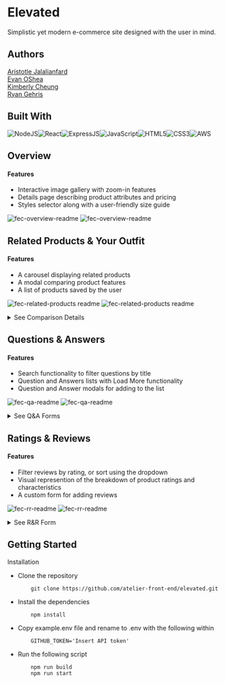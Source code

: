 
# Elevated

Simplistic yet modern e-commerce site designed with the user in mind.

## Authors

[Aristotle Jalalianfard](https://github.com/n0kam1)\
[Evan OShea](https://github.com/evanoshea21)\
[Kimberly Cheung](https://github.com/kimberlywycheung)\
[Ryan Gehris](https://github.com/RyanGehris)

## Built With

![NodeJS](https://img.shields.io/badge/Node.js-43853D?style=for-the-badge&logo=node.js&logoColor=white)![React](https://img.shields.io/badge/React-20232A?style=for-the-badge&logo=react&logoColor=61DAFB)![ExpressJS](https://img.shields.io/badge/Express.js-404D59?style=for-the-badge)![JavaScript](https://img.shields.io/badge/JavaScript-323330?style=for-the-badge&logo=javascript&logoColor=F7DF1E)![HTML5](https://img.shields.io/badge/HTML5-E34F26?style=for-the-badge&logo=html5&logoColor=white)![CSS3](https://img.shields.io/badge/CSS3-1572B6?style=for-the-badge&logo=css3&logoColor=white)![AWS](https://img.shields.io/badge/Amazon_AWS-232F3E?style=for-the-badge&logo=amazon-aws&logoColor=white)

## Overview

#### Features

- Interactive image gallery with zoom-in features
- Details page describing product attributes and pricing
- Styles selector along with a user-friendly size guide

![fec-overview-readme](./client/dist/images/OLight.png)
![fec-overview-readme](./client/dist/images/Odark.png)

## Related Products & Your Outfit

#### Features

- A carousel displaying related products
- A modal comparing product features
- A list of products saved by the user

![fec-related-products readme](./client/dist/images/rLight.png)
![fec-related-products readme](./client/dist/images/rDark.png)

<details>
    <summary>See Comparison Details</summary>

![Screen Shot 2022-12-17 at 10 26 06 AM](./client/dist/images/Rmodal.png)

</details>

## Questions & Answers

#### Features

- Search functionality to filter questions by title
- Question and Answers lists with Load More functionality
- Question and Answer modals for adding to the list

![fec-qa-readme](./client/dist/images/QALight.png)
![fec-qa-readme](./client/dist/images/QAdark.png)

<details>
    <summary>See Q&A Forms</summary>

![fec-qa-forms-readme](./client/dist/images/QAmodal.png)

</details>

## Ratings & Reviews

#### Features

- Filter reviews by rating, or sort using the dropdown
- Visual represention of the breakdown of product ratings and characteristics
- A custom form for adding reviews

![fec-rr-readme](./client/dist/images/rrLight.png)
![fec-rr-readme](./client/dist/images/rrdark.png)

<details>
    <summary>See R&R Form</summary>

![fec-rr-form-readme](./client/dist/images/rrmodal.png)

</details>

## Getting Started

Installation

- Clone the repository
  ```
      git clone https://github.com/atelier-front-end/elevated.git
  ```
- Install the dependencies
  ```
      npm install
  ```
- Copy example.env file and rename to .env with the following within

  ```
      GITHUB_TOKEN='Insert API token'
  ```

- Run the following script
  ```
      npm run build
      npm run start
  ```
